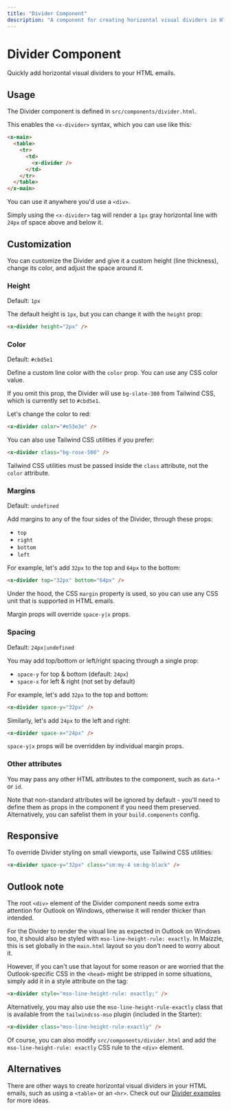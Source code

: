 ```yaml
---
title: "Divider Component"
description: "A component for creating horizontal visual dividers in HTML emails."
---
```


# Divider Component

Quickly add horizontal visual dividers to your HTML emails.

## Usage

The Divider component is defined in `src/components/divider.html`.

This enables the `<x-divider>` syntax, which you can use like this:

  ```html [src/templates/example.html] {5}
  <x-main>
    <table>
      <tr>
        <td>
          <x-divider />
        </td>
      </tr>
    </table>
  </x-main>
  ```

You can use it anywhere you'd use a `<div>`.

Simply using the `<x-divider>` tag will render a `1px` gray horizontal line with `24px` of space above and below it.

## Customization

You can customize the Divider and give it a custom height (line thickness), change its color, and adjust the space around it.

### Height

Default: `1px`

The default height is `1px`, but you can change it with the `height` prop:

```html [src/templates/example.html]
<x-divider height="2px" />
```

### Color

Default: `#cbd5e1`

Define a custom line color with the `color` prop. You can use any CSS color value.

If you omit this prop, the Divider will use `bg-slate-300` from Tailwind CSS, which is currently set to `#cbd5e1`.

Let's change the color to red:

```html [src/templates/example.html]
<x-divider color="#e53e3e" />
```

You can also use Tailwind CSS utilities if you prefer:

```html [src/templates/example.html]
<x-divider class="bg-rose-500" />
```

<Alert>Tailwind CSS utilities must be passed inside the `class` attribute, not the `color` attribute.</Alert>

### Margins

Default: `undefined`

Add margins to any of the four sides of the Divider, through these props:

- `top`
- `right`
- `bottom`
- `left`

For example, let's add `32px` to the top and `64px` to the bottom:

```html [src/templates/example.html]
<x-divider top="32px" bottom="64px" />
```

Under the hood, the CSS `margin` property is used, so you can use any CSS unit that is supported in HTML emails.

<Alert>Margin props will override `space-y|x` props.</Alert>

### Spacing

Default: `24px|undefined`

You may add top/bottom or left/right spacing through a single prop:

- `space-y` for top & bottom (default: `24px`)
- `space-x` for left & right (not set by default)

For example, let's add `32px` to the top and bottom:

```html [src/templates/example.html]
<x-divider space-y="32px" />
```

Similarly, let's add `24px` to the left and right:

```html [src/templates/example.html]
<x-divider space-x="24px" />
```

<Alert>`space-y|x` props will be overridden by individual margin props.</Alert>

### Other attributes

You may pass any other HTML attributes to the component, such as `data-*` or `id`.

Note that non-standard attributes will be ignored by default - you'll need to define them as props in the component if you need them preserved. Alternatively, you can safelist them in your `build.components` config.

## Responsive

To override Divider styling on small viewports, use Tailwind CSS utilities:

```html [src/templates/example.html]
<x-divider space-y="32px" class="sm:my-4 sm:bg-black" />
```

## Outlook note

The root `<div>` element of the Divider component needs some extra attention for Outlook on Windows, otherwise it will render thicker than intended.

For the Divider to render the visual line as expected in Outlook on Windows too, it should also be styled with `mso-line-height-rule: exactly`. In Maizzle, this is set globally in the `main.html` layout so you don't need to worry about it.

However, if you can't use that layout for some reason or are worried that the Outlook-specific CSS in the `<head>` might be stripped in some situations, simply add it in a style attribute on the tag:

```html [src/templates/example.html]
<x-divider style="mso-line-height-rule: exactly;" />
```

Alternatively, you may also use the `mso-line-height-rule-exactly` class that is available from the `tailwindcss-mso` plugin (included in the Starter):

```html [src/templates/example.html]
<x-divider class="mso-line-height-rule-exactly" />
```

Of course, you can also modify `src/components/divider.html` and add the `mso-line-height-rule: exactly` CSS rule to the `<div>` element.

## Alternatives

There are other ways to create horizontal visual dividers in your HTML emails, such as using a `<table>` or an `<hr>`. Check out our [Divider examples](/docs/examples/dividers) for more ideas.

